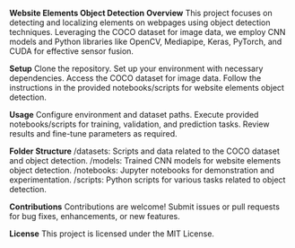 **Website Elements Object Detection**
**Overview**
This project focuses on detecting and localizing elements on webpages using object detection techniques. Leveraging the COCO dataset for image data, we employ CNN models and Python libraries like OpenCV, Mediapipe, Keras, PyTorch, and CUDA for effective sensor fusion.

**Setup**
Clone the repository.
Set up your environment with necessary dependencies.
Access the COCO dataset for image data.
Follow the instructions in the provided notebooks/scripts for website elements object detection.

**Usage**
Configure environment and dataset paths.
Execute provided notebooks/scripts for training, validation, and prediction tasks.
Review results and fine-tune parameters as required.

**Folder Structure**
/datasets: Scripts and data related to the COCO dataset and object detection.
/models: Trained CNN models for website elements object detection.
/notebooks: Jupyter notebooks for demonstration and experimentation.
/scripts: Python scripts for various tasks related to object detection.

**Contributions**
Contributions are welcome! Submit issues or pull requests for bug fixes, enhancements, or new features.

**License**
This project is licensed under the MIT License.

